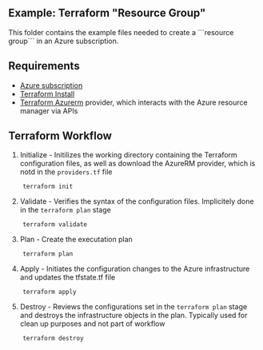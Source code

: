 ## Example: Terraform "Resource Group"

<p>This folder contains the example files needed to create a ```resource group``` in an Azure subscription.

## Requirements
* [Azure subscription](https://portal.azure.com)
* [Terraform Install](https://developer.hashicorp.com/terraform/install?ajs_aid=fe9a4574-f8ea-4afc-8a23-e1b555adc5a7&product_intent=terraform)
* [Terraform Azurerm](https://registry.terraform.io/providers/hashicorp/azurerm/latest) provider, which interacts with the Azure resource manager via APIs

## Terraform Workflow
1. Initialize - Initilizes the working directory containing the Terraform configuration files, as well as download the AzureRM provider, which is notd in the ```providers.tf``` file
```
    terraform init
```

2. Validate - Verifies the syntax of the configuration files.  Implicitely done in the ```terraform plan``` stage
```
    terraform validate
```
3. Plan - Create the executation plan
```
    terraform plan
```
4. Apply - Initiates the configuration changes to the Azure infrastructure and updates the tfstate.tf file
```
    terraform apply
```
5. Destroy - Reviews the configurations set in the ```terraform plan``` stage and destroys the infrastructure objects in the plan.  Typically used for clean up purposes and not part of workflow

```
    terraform destroy
```